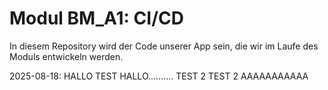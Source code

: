 # Modul BM_A1: CI/CD

In diesem Repository wird der Code unserer App sein, die wir im Laufe des Moduls entwickeln werden.

2025-08-18: HALLO TEST HALLO.......... TEST 2 TEST 2 AAAAAAAAAAA
